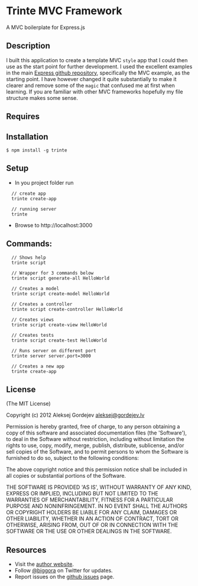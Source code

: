 # Trinte MVC Framework

A MVC boilerplate for Express.js

## Description

I built this application to create a template MVC `style` app that I could then use as the start point for further development. I used the excellent examples in the main [Express github repository](https://github.com/visionmedia/express), specifically the MVC example, as the starting point. I have however changed it quite substantially to make it clearer and remove some of the `magic` that confused me at first when learning. If you are familiar with other MVC frameworks hopefully my file structure makes some sense.

## Requires

## Installation

    $ npm install -g trinte

## Setup
  - In you project folder run

<!---->

      // create app
      trinte create-app

      // running server
      trinte

  - Browse to http://localhost:3000


## Commands:

      // Shows help
      trinte script

      // Wrapper for 3 commands below
      trinte script generate-all HelloWorld

      // Creates a model
      trinte script create-model HelloWorld

      // Creates a controller
      trinte script create-controller HelloWorld

      // Creates views
      trinte script create-view HelloWorld

      // Creates tests
      trinte script create-test HelloWorld

      // Runs server on different port
      trinte server server.port=3000

      // Creates a new app
      trinte create-app


## License

(The MIT License)

Copyright (c) 2012 Aleksej Gordejev <aleksej@gordejev.lv>

Permission is hereby granted, free of charge, to any person obtaining
a copy of this software and associated documentation files (the
'Software'), to deal in the Software without restriction, including
without limitation the rights to use, copy, modify, merge, publish,
distribute, sublicense, and/or sell copies of the Software, and to
permit persons to whom the Software is furnished to do so, subject to
the following conditions:

The above copyright notice and this permission notice shall be
included in all copies or substantial portions of the Software.

THE SOFTWARE IS PROVIDED 'AS IS', WITHOUT WARRANTY OF ANY KIND,
EXPRESS OR IMPLIED, INCLUDING BUT NOT LIMITED TO THE WARRANTIES OF
MERCHANTABILITY, FITNESS FOR A PARTICULAR PURPOSE AND NONINFRINGEMENT.
IN NO EVENT SHALL THE AUTHORS OR COPYRIGHT HOLDERS BE LIABLE FOR ANY
CLAIM, DAMAGES OR OTHER LIABILITY, WHETHER IN AN ACTION OF CONTRACT,
TORT OR OTHERWISE, ARISING FROM, OUT OF OR IN CONNECTION WITH THE
SOFTWARE OR THE USE OR OTHER DEALINGS IN THE SOFTWARE.


## Resources

- Visit the [author website](http://www.gordejev.lv).
- Follow [@biggora](https://twitter.com/#!/biggora) on Twitter for updates.
- Report issues on the [github issues](https://github.com/biggora/2co/issues) page.
